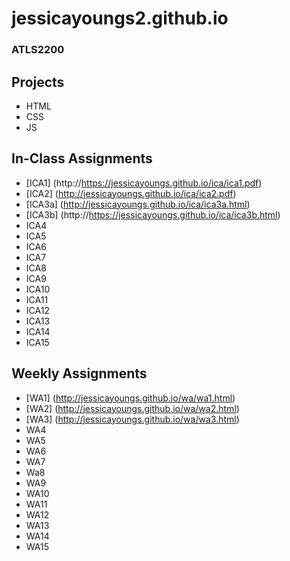 # jessicayoungs2.github.io


### ATLS2200

## Projects
- HTML
- CSS
- JS

## In-Class Assignments
- [ICA1] (http://https://jessicayoungs.github.io/ica/ica1.pdf)
- [ICA2] (http://jessicayoungs.github.io/ica/ica2.pdf)
- [ICA3a] (http://jessicayoungs.github.io/ica/ica3a.html)
- [ICA3b] (http://https://jessicayoungs.github.io/ica/ica3b.html)
- ICA4 
- ICA5
- ICA6
- ICA7
- ICA8
- ICA9
- ICA10
- ICA11
- ICA12
- ICA13
- ICA14
- ICA15

## Weekly Assignments
- [WA1] (http://jessicayoungs.github.io/wa/wa1.html)
- [WA2] (http://jessicayoungs.github.io/wa/wa2.html)
- [WA3] (http://jessicayoungs.github.io/wa/wa3.html)
- WA4
- WA5
- WA6
- WA7
- Wa8
- WA9
- WA10
- WA11
- WA12
- WA13
- WA14
- WA15